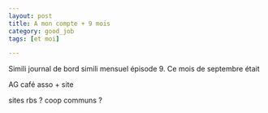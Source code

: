 ```yaml
---
layout: post
title: A mon compte + 9 mois
category: good_job
tags: [et moi]

---
```


Simili journal de bord simili mensuel épisode 9. Ce mois de septembre était

<!--more-->

AG café asso + site

sites rbs ? coop communs ?
